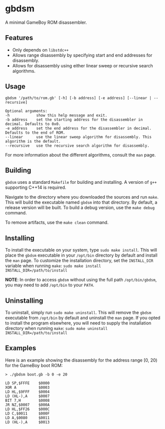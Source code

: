 # gbdsm

A minimal GameBoy ROM disassembler.

## Features
* Only depends on `libstdc++`
* Allows range disassembly by specifying start and end addresses for disassembly.
* Allows for disassembly using either linear sweep or recursive search algorithms.

## Usage
```
gbdsm '/path/to/rom.gb' [-h] [-b address] [-e address] [--linear | --recursive]

Optional arguments:
-h            show this help message and exit.
-b address    set the starting address for the disassembler in decimal. Defaults to 0x0.
-e address    set the end address for the disassembler in decimal. Defaults to the end of ROM.
--linear      use the linear sweep algorithm for disassembly. This algorithm is the default.
--recursive   use the recursive search algorithm for disassembly.
```

For more information about the different algorithms, consult the `man` page.

## Building

`gbdsm` uses a standard `Makefile` for building and installing. A version of `g++` supporting C++14 is required.

Navigate to the directory where you downloaded the sources and run `make`. This will build the executable named `gbdsm` into that directory. By default, a release version will be built. To build a debug version, use the `make debug` command.

To remove artifacts, use the `make clean` command.

## Installing

To install the executable on your system, type `sudo make install`. This will place the `gbdsm` executable in your `/opt/bin` directory by default and install the `man` page. To customize the installation directory, set the `INSTALL_DIR` variable when running `make`: `sudo make install INSTALL_DIR=/path/to/install`

**NOTE**: In order to access `gbdsm` without using the full path `/opt/bin/gbdsm`, you may need to add `/opt/bin` to your `PATH`.

## Uninstalling

To uninstall, simply run `sudo make uninstall`. This will remove the `gbdsm` executable from `/opt/bin` by default and uninstall the `man` page. If you opted to install the program elsewhere, you will need to supply the installation directory when running `make`: `sudo make uninstall INSTALL_DIR=/path/to/install`

## Examples

Here is an example showing the disassembly for the address range [0, 20) for the GameBoy boot ROM:

```
> ./gbdsm boot.gb -b 0 -e 20

LD SP,$FFFE    $0000
XOR A          $0003
LD HL,$9FFF    $0004
LD (HL-),A     $0007
BIT 7,H        $0008
JR NZ,$0007    $000A
LD HL,$FF26    $000C
LD C,$0011     $000F
LD A,$0080     $0011
LD (HL-),A     $0013
```
